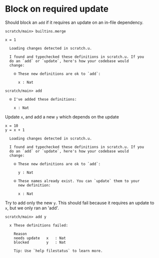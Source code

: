# Block on required update

Should block an `add` if it requires an update on an in-file dependency.

``` ucm :hide
scratch/main> builtins.merge
```

``` unison
x = 1
```

``` ucm :added-by-ucm
  Loading changes detected in scratch.u.

  I found and typechecked these definitions in scratch.u. If you
  do an `add` or `update`, here's how your codebase would
  change:

    ⍟ These new definitions are ok to `add`:
    
      x : Nat
```

``` ucm
scratch/main> add

  ⍟ I've added these definitions:

    x : Nat
```

Update `x`, and add a new `y` which depends on the update

``` unison
x = 10
y = x + 1
```

``` ucm :added-by-ucm
  Loading changes detected in scratch.u.

  I found and typechecked these definitions in scratch.u. If you
  do an `add` or `update`, here's how your codebase would
  change:

    ⍟ These new definitions are ok to `add`:
    
      y : Nat
    
    ⍟ These names already exist. You can `update` them to your
      new definition:
    
      x : Nat
```

Try to add only the new `y`. This should fail because it requires an update to `x`, but we only ran an 'add'.

``` ucm :error
scratch/main> add y

  x These definitions failed:

    Reason
    needs update   x   : Nat
    blocked        y   : Nat

    Tip: Use `help filestatus` to learn more.
```

